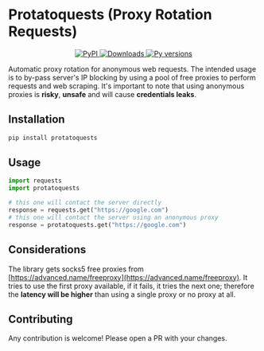 # Protatoquests (Proxy Rotation Requests)

<p align="center">
  <a href="https://pypi.org/project/protatoquests/">
    <img src="https://img.shields.io/pypi/v/protatoquests?color=green&amp;label=pypi%20package" alt="PyPI">
  </a>
  <a href="https://pepy.tech/project/protatoquests">
    <img src="https://static.pepy.tech/badge/protatoquests" alt="Downloads">
  </a>
  <a href="">
    <img src="https://img.shields.io/pypi/pyversions/protatoquests?color=green" alt="Py versions">
  </a>
</p>

Automatic proxy rotation for anonymous web requests.
The intended usage is to by-pass server's IP blocking by using a pool of free proxies to perform requests and web scraping.
It's important to note that using anonymous proxies is **risky**, **unsafe** and will cause **credentials leaks**.

## Installation

```bash
pip install protatoquests
```

## Usage

```python
import requests
import protatoquests

# this one will contact the server directly
response = requests.get("https://google.com")
# this one will contact the server using an anonymous proxy 
response = protatoquests.get("https://google.com")
```

## Considerations

The library gets socks5 free proxies from [https://advanced.name/freeproxy](https://advanced.name/freeproxy).
It tries to use the first proxy available, if it fails, it tries the next one; therefore the **latency will be higher** than using a single proxy or no proxy at all.

## Contributing
Any contribution is welcome! Please open a PR with your changes.